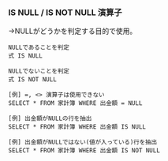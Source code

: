 ### IS NULL / IS NOT NULL 演算子

→NULLがどうかを判定する目的で使用。
```
NULLであることを判定
式 IS NULL

NULLでないことを判定
式 IS NOT NULL

[例] =, <> 演算子は使用できない
SELECT * FROM 家計簿 WHERE 出金額 = NULL

[例] 出金額がNULLの行を抽出
SELECT * FROM 家計簿 WHERE 出金額 IS NULL

[例] 出金額がNULLではない(値が入っている)行を抽出
SELECT * FROM 家計簿 WHERE 出金額 IS NOT NULL
```
